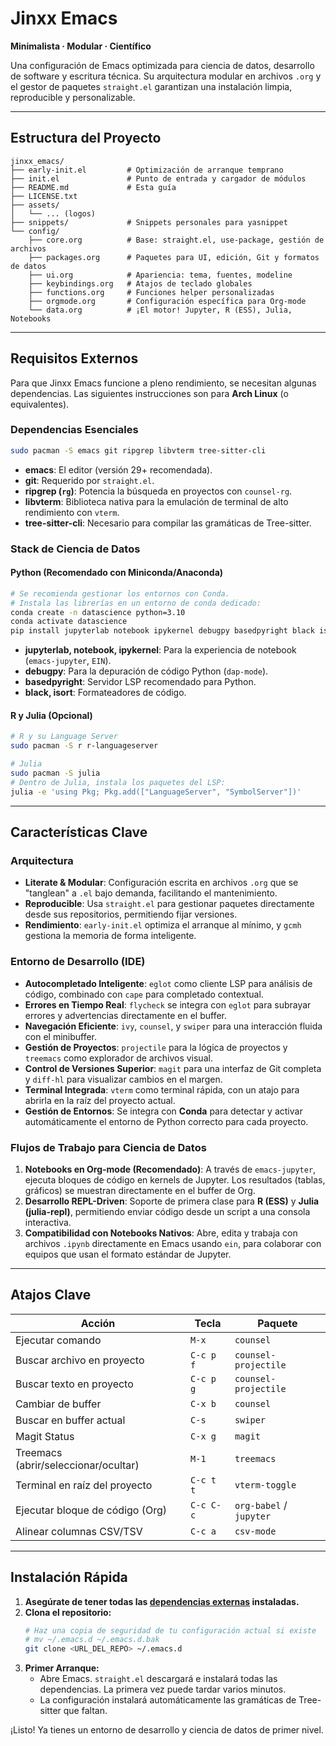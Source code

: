 # Jinxx Emacs

**Minimalista · Modular · Científico**

Una configuración de Emacs optimizada para ciencia de datos, desarrollo de software y escritura técnica. Su arquitectura modular en archivos `.org` y el gestor de paquetes `straight.el` garantizan una instalación limpia, reproducible y personalizable.

---

## Estructura del Proyecto

```text
jinxx_emacs/
├── early-init.el         # Optimización de arranque temprano
├── init.el               # Punto de entrada y cargador de módulos
├── README.md             # Esta guía
├── LICENSE.txt
├── assets/
│   └── ... (logos)
├── snippets/             # Snippets personales para yasnippet
└── config/
    ├── core.org          # Base: straight.el, use-package, gestión de archivos
    ├── packages.org      # Paquetes para UI, edición, Git y formatos de datos
    ├── ui.org            # Apariencia: tema, fuentes, modeline
    ├── keybindings.org   # Atajos de teclado globales
    ├── functions.org     # Funciones helper personalizadas
    ├── orgmode.org       # Configuración específica para Org-mode
    └── data.org          # ¡El motor! Jupyter, R (ESS), Julia, Notebooks
```

-----

## Requisitos Externos

Para que Jinxx Emacs funcione a pleno rendimiento, se necesitan algunas dependencias. Las siguientes instrucciones son para **Arch Linux** (o equivalentes).

### Dependencias Esenciales

```bash
sudo pacman -S emacs git ripgrep libvterm tree-sitter-cli
```

- **emacs**: El editor (versión 29+ recomendada).
- **git**: Requerido por `straight.el`.
- **ripgrep (`rg`)**: Potencia la búsqueda en proyectos con `counsel-rg`.
- **libvterm**: Biblioteca nativa para la emulación de terminal de alto rendimiento con `vterm`.
- **tree-sitter-cli**: Necesario para compilar las gramáticas de Tree-sitter.

### Stack de Ciencia de Datos

#### Python (Recomendado con Miniconda/Anaconda)

```bash
# Se recomienda gestionar los entornos con Conda.
# Instala las librerías en un entorno de conda dedicado:
conda create -n datascience python=3.10
conda activate datascience
pip install jupyterlab notebook ipykernel debugpy basedpyright black isort
```

- **jupyterlab, notebook, ipykernel**: Para la experiencia de notebook (`emacs-jupyter`, `EIN`).
- **debugpy**: Para la depuración de código Python (`dap-mode`).
- **basedpyright**: Servidor LSP recomendado para Python.
- **black, isort**: Formateadores de código.

#### R y Julia (Opcional)

```bash
# R y su Language Server
sudo pacman -S r r-languageserver

# Julia
sudo pacman -S julia
# Dentro de Julia, instala los paquetes del LSP:
julia -e 'using Pkg; Pkg.add(["LanguageServer", "SymbolServer"])'
```

-----

## Características Clave

### Arquitectura

- **Literate & Modular**: Configuración escrita en archivos `.org` que se "tanglean" a `.el` bajo demanda, facilitando el mantenimiento.
- **Reproducible**: Usa `straight.el` para gestionar paquetes directamente desde sus repositorios, permitiendo fijar versiones.
- **Rendimiento**: `early-init.el` optimiza el arranque al mínimo, y `gcmh` gestiona la memoria de forma inteligente.

### Entorno de Desarrollo (IDE)

- **Autocompletado Inteligente**: `eglot` como cliente LSP para análisis de código, combinado con `cape` para completado contextual.
- **Errores en Tiempo Real**: `flycheck` se integra con `eglot` para subrayar errores y advertencias directamente en el buffer.
- **Navegación Eficiente**: `ivy`, `counsel`, y `swiper` para una interacción fluida con el minibuffer.
- **Gestión de Proyectos**: `projectile` para la lógica de proyectos y `treemacs` como explorador de archivos visual.
- **Control de Versiones Superior**: `magit` para una interfaz de Git completa y `diff-hl` para visualizar cambios en el margen.
- **Terminal Integrada**: `vterm` como terminal rápida, con un atajo para abrirla en la raíz del proyecto actual.
- **Gestión de Entornos**: Se integra con **Conda** para detectar y activar automáticamente el entorno de Python correcto para cada proyecto.

### Flujos de Trabajo para Ciencia de Datos

1.  **Notebooks en Org-mode (Recomendado)**: A través de `emacs-jupyter`, ejecuta bloques de código en kernels de Jupyter. Los resultados (tablas, gráficos) se muestran directamente en el buffer de Org.
2.  **Desarrollo REPL-Driven**: Soporte de primera clase para **R (ESS)** y **Julia (julia-repl)**, permitiendo enviar código desde un script a una consola interactiva.
3.  **Compatibilidad con Notebooks Nativos**: Abre, edita y trabaja con archivos `.ipynb` directamente en Emacs usando `ein`, para colaborar con equipos que usan el formato estándar de Jupyter.

-----

## Atajos Clave

| Acción | Tecla | Paquete |
|---|---|---|
| Ejecutar comando | `M-x` | `counsel` |
| Buscar archivo en proyecto | `C-c p f` | `counsel-projectile` |
| Buscar texto en proyecto | `C-c p g` | `counsel-projectile` |
| Cambiar de buffer | `C-x b` | `counsel` |
| Buscar en buffer actual | `C-s` | `swiper` |
| Magit Status | `C-x g` | `magit` |
| Treemacs (abrir/seleccionar/ocultar) | `M-1` | `treemacs` |
| Terminal en raíz del proyecto | `C-c t t` | `vterm-toggle` |
| Ejecutar bloque de código (Org) | `C-c C-c` | `org-babel` / `jupyter` |
| Alinear columnas CSV/TSV | `C-c a` | `csv-mode` |

-----

## Instalación Rápida

1.  **Asegúrate de tener todas las [dependencias externas](#requisitos-externos) instaladas.**
2.  **Clona el repositorio:**
    ```bash
    # Haz una copia de seguridad de tu configuración actual si existe
    # mv ~/.emacs.d ~/.emacs.d.bak
    git clone <URL_DEL_REPO> ~/.emacs.d
    ```
3.  **Primer Arranque:**
    - Abre Emacs. `straight.el` descargará e instalará todas las dependencias. La primera vez puede tardar varios minutos.
    - La configuración instalará automáticamente las gramáticas de Tree-sitter que faltan.

¡Listo! Ya tienes un entorno de desarrollo y ciencia de datos de primer nivel.
